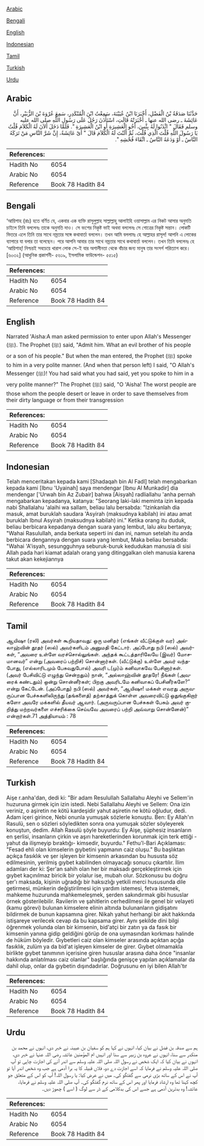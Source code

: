 [Arabic](#arabic)

[Bengali](#bengali)

[English](#english)

[Indonesian](#indonesian)

[Tamil](#tamil)

[Turkish](#turkish)

[Urdu](#urdu)

## Arabic


<div dir="rtl" lang="ar" style={{fontSize:'larger',backgroundColor:'#f8f9fa',padding:20}}>
حَدَّثَنَا صَدَقَةُ بْنُ الْفَضْلِ، أَخْبَرَنَا ابْنُ عُيَيْنَةَ، سَمِعْتُ ابْنَ الْمُنْكَدِرِ، سَمِعَ عُرْوَةَ بْنَ الزُّبَيْرِ، أَنَّ عَائِشَةَ ـ رضى الله عنها ـ أَخْبَرَتْهُ قَالَتِ، اسْتَأْذَنَ رَجُلٌ عَلَى رَسُولِ اللَّهِ صلى الله عليه وسلم فَقَالَ ‏"‏ ائْذَنُوا لَهُ بِئْسَ، أَخُو الْعَشِيرَةِ أَوِ ابْنُ الْعَشِيرَةِ ‏"‏‏.‏ فَلَمَّا دَخَلَ أَلاَنَ لَهُ الْكَلاَمَ قُلْتُ يَا رَسُولَ اللَّهِ قُلْتَ الَّذِي قُلْتَ، ثُمَّ أَلَنْتَ لَهُ الْكَلاَمَ قَالَ ‏"‏ أَىْ عَائِشَةُ، إِنَّ شَرَّ النَّاسِ مَنْ تَرَكَهُ النَّاسُ ـ أَوْ وَدَعَهُ النَّاسُ ـ اتِّقَاءَ فُحْشِهِ ‏"‏‏.‏
</div>
<div style={{backgroundColor:'#f8f9fa',padding:20, marginBottom: 10}}><table> <thead> <tr> <th>References:</th> <th></th> </tr> </thead> <tbody><tr><td>Hadith No</td><td>6054</td></tr><tr><td>Arabic No</td><td>6054</td></tr><tr><td>Reference</td><td>Book 78 Hadith 84</td></tr></tbody></table></div>

## Bengali


<div dir="ltr" lang="bn" style={{fontSize:'larger',backgroundColor:'#f8f9fa',padding:20}}>
‘আয়িশাহ (রাঃ) হতে বর্ণিত যে, একবার এক ব্যক্তি রাসূলুল্লাহ সাল্লাল্লাহু আলাইহি ওয়াসাল্লাম এর নিকট আসার অনুমতি চাইলে তিনি বললেনঃ তাকে অনুমতি দাও। সে বংশের নিকৃষ্ট ভাই অথবা বললেনঃ সে গোত্রের নিকৃষ্ট সন্তান। লোকটি ভিতরে এলে তিনি তার সাথে নম্রতার সঙ্গে কথাবার্তা বললেন। তখন আমি বললামঃ হে আল্লাহর রাসূল! আপনি এ লোকের ব্যাপারে যা বলার তা বলেছেন। পরে আপনি আবার তার সাথে নম্রতার সাথে কথাবার্তা বললেন। তখন তিনি বললেনঃ হে ‘আয়িশাহ্! নিশ্চয়ই সবচেয়ে খারাপ লোক সে-ই যার অশালীনতা থেকে বাঁচার জন্য মানুষ তার সংসর্গ পরিত্যাগ করে। [৬০৩২] (আধুনিক প্রকাশনী- ৫৬১৯, ইসলামিক ফাউন্ডেশন- ৫৫১৫)
</div>
<div style={{backgroundColor:'#f8f9fa',padding:20, marginBottom: 10}}><table> <thead> <tr> <th>References:</th> <th></th> </tr> </thead> <tbody><tr><td>Hadith No</td><td>6054</td></tr><tr><td>Arabic No</td><td>6054</td></tr><tr><td>Reference</td><td>Book 78 Hadith 84</td></tr></tbody></table></div>

## English


<div dir="ltr" lang="en" style={{fontSize:'larger',backgroundColor:'#f8f9fa',padding:20}}>
Narrated 'Aisha:A man asked permission to enter upon Allah's Messenger (ﷺ). The Prophet (ﷺ) said, "Admit him. What an evil brother of his people or a son of his people." But when the man entered, the Prophet (ﷺ) spoke to him in a very polite manner. (And when that person left) I said, "O Allah's Messenger (ﷺ)! You had said what you had said, yet you spoke to him in a very polite manner?" The Prophet (ﷺ) said, "O 'Aisha! The worst people are those whom the people desert or leave in order to save themselves from their dirty language or from their transgression
</div>
<div style={{backgroundColor:'#f8f9fa',padding:20, marginBottom: 10}}><table> <thead> <tr> <th>References:</th> <th></th> </tr> </thead> <tbody><tr><td>Hadith No</td><td>6054</td></tr><tr><td>Arabic No</td><td>6054</td></tr><tr><td>Reference</td><td>Book 78 Hadith 84</td></tr></tbody></table></div>

## Indonesian


<div dir="ltr" lang="id" style={{fontSize:'larger',backgroundColor:'#f8f9fa',padding:20}}>
Telah menceritakan kepada kami [Shadaqah bin Al Fadl] telah mengabarkan kepada kami [Ibnu 'Uyainah] saya mendengar [Ibnu Al Munkadir] dia mendengar ['Urwah bin Az Zubair] bahwa [Aisyah] radliallahu 'anha pernah mengabarkan kepadanya, katanya: "Seorang laki-laki meminta izin kepada nabi Shallalahu 'alaihi wa sallam, beliau lalu bersabda: "Izinkanlah dia masuk, amat buruklah saudara 'Asyirah (maksudnya kabilah) ini atau amat buruklah Ibnul Asyirah (maksudnya kabilah) ini." Ketika orang itu duduk, beliau berbicara kepadanya dengan suara yang lembut, lalu aku bertanya; "Wahai Rasulullah, anda berkata seperti ini dan ini, namun setelah itu anda berbicara dengannya dengan suara yang lembut, Maka beliau bersabda: "Wahai 'A'isyah, sesungguhnya seburuk-buruk kedudukan manusia di sisi Allah pada hari kiamat adalah orang yang ditinggalkan oleh manusia karena takut akan kekejiannya
</div>
<div style={{backgroundColor:'#f8f9fa',padding:20, marginBottom: 10}}><table> <thead> <tr> <th>References:</th> <th></th> </tr> </thead> <tbody><tr><td>Hadith No</td><td>6054</td></tr><tr><td>Arabic No</td><td>6054</td></tr><tr><td>Reference</td><td>Book 78 Hadith 84</td></tr></tbody></table></div>

## Tamil


<div dir="ltr" lang="ta" style={{fontSize:'larger',backgroundColor:'#f8f9fa',padding:20}}>
ஆயிஷா (ரலி) அவர்கள் கூறியதாவது: ஒரு மனிதர் (எங்கள் வீட்டுக்குள் வர) அல்லாஹ்வின் தூதர் (ஸல்) அவர்களிடம் அனுமதி கேட்டார். அப்போது நபி (ஸல்) அவர்கள், “அவரை உள்ளே வரச்சொல்லுங்கள். அந்தக் கூட்டத்தாரிலேயே (இவர்) மோசமானவர்” என்று (அவரைப் பற்றிச்) சொன்னார்கள். (வீட்டுக்கு) உள்ளே அவர் வந்தபோது, (எல்லாரிடமும் பேசுவதுபோல்) அவரி ட(மு)ம் கனிவாகவே பேசினார்கள். (அவர் பேசிவிட்டு எழுந்து சென்றதும்) நான், “அல்லாஹ்வின் தூதரே! நீங்கள் (அவரைக் கண்டதும்) ஒன்று சொன்னீர்கள்; பிறகு அவரிடமே கனிவாகப் பேசினீர்களே?” என்று கேட்டேன். (அப்போது) நபி (ஸல்) அவர்கள், “ஆயிஷா! மக்கள் எவரது அருவருப்பான பேச்சுகளிலிருந்து (தங்களைத்) தற்காத்துக் கொள்ள அவரைவிட்டு ஒதுங்குகிறார் களோ அவரே மக்களில் தீயவர் ஆவார். (அருவருப்பான பேச்சுகள் பேசும் அவர் குறித்து மற்றவர்களை எச்சரிக்கை செய்யவே அவரைப் பற்றி அவ்வாறு சொன்னேன்)” என்றார்கள்.71 அத்தியாயம் : 78
</div>
<div style={{backgroundColor:'#f8f9fa',padding:20, marginBottom: 10}}><table> <thead> <tr> <th>References:</th> <th></th> </tr> </thead> <tbody><tr><td>Hadith No</td><td>6054</td></tr><tr><td>Arabic No</td><td>6054</td></tr><tr><td>Reference</td><td>Book 78 Hadith 84</td></tr></tbody></table></div>

## Turkish


<div dir="ltr" lang="tr" style={{fontSize:'larger',backgroundColor:'#f8f9fa',padding:20}}>
Aişe r.anha'dan, dedi ki: "Bir adam Resulullah Sallallahu Aleyhi ve Sellem'in huzuruna girmek için izin istedi. Nebi Sallallahu Aleyhi ve Sellem: Ona izin veriniz, o aşiretin ne kötü kardeşidir yahut aşiretin ne kötü oğludur, dedi. Adam içeri girince, Nebi onunla yumuşak sözlerle konuştu. Ben: Ey Allah'ın Rasulü, sen o sözleri söyledikten sonra ona yumuşak sözler söyleyerek konuştun, dedim. Allah Rasulü şöyle buyurdu: Ey Aişe, şüphesiz insanların en şerlisi, insanların çirkin ve aşırı hareketlerinden korunmak için terk ettiği -yahut da ilişmeyip bıraktığı- kimsedir, buyurdu." Fethu'l-Bari Açıklaması: "Fesad ehli olan kimselerin gıybetini yapmanın caiz oluşu." Bu başlıktan açıkça fasıklık ve şer işleyen bir kimsenin arkasından bu hususta söz edilmesinin, yerilmiş gıybet kabilinden olmayacağı sonucu çıkartılır. İlim adamları der ki: Şer'an sahih olan her bir maksadı gerçekleştirmek için gıybet kaçınılmaz biricik bir yolalur ise, mubah olur. Sözkonusu bu doğru şer'ı maksada, kişinin uğradığı bir haksızlığı yetkili merci hususunda dile getirmesi, münkerin değiştirilmesi için yardım istemesi, fetva istemek, mahkeme huzurunda mahkemeleşmek, şerden sakındırmak gibi hususlar örnek gösterilebilir. Ravilerin ve şahitlerin cerhedilmesi ile genel bir velayeti (kamu görevi) bulunan kimselere elinin altında bulunanların gidişatını bildirmek de bunun kapsamına girer. Nikah yahut herhangi bir akit hakkında istişareye verilecek cevap da bu kapsama girer. Aynı şekilde dini bilgi öğrenmek yolunda olan bir kimsenin, bid'atçi bir zatın ya da fasık bir kimsenin yanına gidip geldiğini görüp de ona uymasından korkması halinde de hüküm böyledir. Gıybetleri caiz olan kimseler arasında açıktan açığa fasıklık, zulüm ya da bid'at işleyen kimseler de girer. Gıybet olmamakla birlikte gıybet tanımının içerisine giren hususlar arasına daha önce "insanlar hakkında anlatılması caiz olanlar" başlığında genişçe yapılan açıklamalar da dahil olup, onlar da gıybetin dışındadırlar. Doğrusunu en iyi bilen Allah'tır
</div>
<div style={{backgroundColor:'#f8f9fa',padding:20, marginBottom: 10}}><table> <thead> <tr> <th>References:</th> <th></th> </tr> </thead> <tbody><tr><td>Hadith No</td><td>6054</td></tr><tr><td>Arabic No</td><td>6054</td></tr><tr><td>Reference</td><td>Book 78 Hadith 84</td></tr></tbody></table></div>

## Urdu


<div dir="rtl" lang="ur" style={{fontSize:'larger',backgroundColor:'#f8f9fa',padding:20}}>
ہم سے صدقہ بن فضل نے بیان کیا، انہوں نے کہا ہم کو سفیان بن عیینہ نے خبر دی، انہوں نے محمد بن منکدر سے سنا، انہوں نے عروہ بن زبیر سے سنا اور انہیں ام المؤمنین عائشہ رضی اللہ عنہا نے خبر دی، انہوں نے بیان کیا کہ ایک شخص نے رسول اللہ صلی اللہ علیہ وسلم سے اندر آنے کی اجازت چاہی تو آپ صلی اللہ علیہ وسلم نے فرمایا کہ اسے اجازت دے دو، فلاں قبیلہ کا یہ برا آدمی ہے جب وہ شخص اندر آیا تو آپ نے اس کے ساتھ بڑی نرمی سے گفتگو کی۔ میں نے عرض کیا: یا رسول اللہ! آپ کو اس کے متعلق جو کچھ کہنا تھا وہ ارشاد فرمایا اور پھر اس کے ساتھ نرم گفتگو کی۔ آپ صلی اللہ علیہ وسلم نے فرمایا، عائشہ! وہ بدترین آدمی ہے جسے اس کی بدکلامی کے ڈر سے لوگ ( اسے ) چھوڑ دیں۔
</div>
<div style={{backgroundColor:'#f8f9fa',padding:20, marginBottom: 10}}><table> <thead> <tr> <th>References:</th> <th></th> </tr> </thead> <tbody><tr><td>Hadith No</td><td>6054</td></tr><tr><td>Arabic No</td><td>6054</td></tr><tr><td>Reference</td><td>Book 78 Hadith 84</td></tr></tbody></table></div>